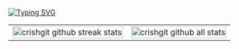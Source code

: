 [![Typing SVG](https://readme-typing-svg.demolab.com?font=Fira+Code&weight=700&size=36&duration=4000&pause=800&center=true&vCenter=true&width=1000&height=100&lines=Cristian+Hernandez;ILoveU<3)](https://git.io/typing-svg)

<table>
  <tr>
    <td> <img align="center"   style="padding: 0; border: 0; margin: 0;"   width="100%" height="100%" src="https://github-readme-streak-stats.herokuapp.com/?user=crishgit" alt="crishgit github streak stats" /> </td>
    <td> <img align="center"   style="padding: 0; border: 0; margin: 0;"   width="100%" height="100%" src="https://github-readme-stats.vercel.app/api?username=crishgit&how_icons=true&locale=en" alt="crishgit github all stats" /> </td>
  </tr>
</table>









<!--
source repo: https://github.com/gus-rkds/gus-rkds/blob/main/README.md
             https://rahuldkjain.github.io/gh-profile-readme-generator/
-->
